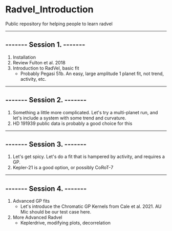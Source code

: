 # Radvel_Introduction
Public repository for helping people to learn radvel


-------------------------------
-------   Session 1.    -------
-------------------------------

1) Installation
2) Review Fulton et al. 2018
3) Introduction to RadVel, basic fit
    - Probably Pegasi 51b. An easy, large amplitude 1 planet fit, not trend, activity, etc.


-------------------------------
-------   Session 2.    -------
-------------------------------

1) Something a little more complicated. Let's try a multi-planet run, and let's include a system with some trend and curvature.
2) HD 191939 public data is probably a good choice for this



-------------------------------
-------   Session 3.    -------
-------------------------------

1) Let's get spicy. Let's do a fit that is hampered by activity, and requires a GP.
2) Kepler-21 is a good option, or possibly CoRoT-7


-------------------------------
-------   Session 4.    -------
-------------------------------

1) Advanced GP fits
    - Let's introduce the Chromatic GP Kernels from Cale et al. 2021. AU Mic should be our test case here.
2) More Advanced Radvel
    - Keplerdrive, modifying plots, decorrelation




